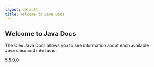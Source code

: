 ```yaml
---
layout: default
title: Welcome to Java Docs
---
```

## Welcome to Java Docs

The Cleo Java Docs allows you to see information about each available Java class and interface.. 

[5.5.0.0](5.5.0.0.md)


